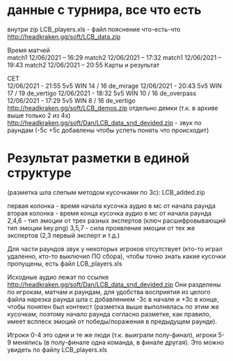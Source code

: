 # данные с турнира, все что есть

внутри zip LCB_players.xls - файл пояснение что-есть-что
http://headkraken.gg/soft/LCB_data.zip


Время матчей	
match1	12/06/2021 – 16:29 
match2	12/06/2021 – 17:32 
match1	12/06/2021 – 19:43 
match2	12/06/2021 – 20:55 
Карты и результат


CET				
12/06/2021 - 21:55	5v5	WIN 	14 / 16 	de_mirage 
12/06/2021 - 20:43	5v5	WIN 	17 / 19 	de_vertigo 
12/06/2021 - 18:32	5v5	WIN 	10 / 16 	de_overpass 
12/06/2021 - 17:29	5v5	WIN 	8 / 16 	de_vertigo 
http://headkraken.gg/soft/LCB_demos.zip отдельно демки (т.к. в архиве выше только 2 из 4х)
http://headkraken.gg/soft/Dan/LCB_data_snd_devided.zip - звук по раундам (-5с +5с добавлены чтобы успеть понять что происходит)

# Результат разметки в единой структуре

(разметка шла слепым методом кусочками по 3с): LCB_added.zip

первая колонка - время начала кусочка аудио в мс от начала раунда
вторая колонка - время конца кусочка аудио в мс от начала раунда
2,4,6 - тип эмоции от трех разных экспертов (ключ расшифровывающий тип эмоции key.png)
3,5,7 - сила проявления эмоции от тех же экспертов (2,3 первый эксперт и т.д.)

Для части раундов звук у некоторых игроков отсутствует (кто-то играл удаленно, кто-то выключил ПО сбора), чтобы точно знать какие кусочки пропущены, есть файл LCB_players.xls

Исходные аудио лежат по ссылке http://headkraken.gg/soft/Dan/LCB_data_snd_devided.zip 
Они разделены по игрокам, матчам и раундам, для удобства восприятия из целого файла нарезка раунда шла с добавлением -3с в начале и +3с в конце, чтобы понятен был контекст (разметка выше выполнялась по этим же кусочкам, поэтому начало раунда согласно разметке, как правило, имеет всплеск эмоций от победы/поражения в предыдущем раунде).

Игроки 0-4 это одни и те же люди (т.к. выиграли полу-финал), игроки 5-9 менялись (в полу-финале одна команда, в финале другая). Это можно увидеть по файлу LCB_players.xls 